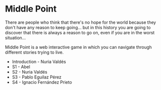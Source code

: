 # Middle Point

There are people who think that there's no hope for the world because they don't have any reason to keep going… but in this history you are going to discover that there is always a reason to go on, even if you are in the worst situation…

Middle Point is a web interactive game in which you can navigate through different stories trying to live.

- Introduction - Nuria Valdés
- S1 - Abel
- S2 - Nuria Valdés
- S3 - Pablo Eguilaz Pérez
- S4 - Ignacio Fernández Prieto
